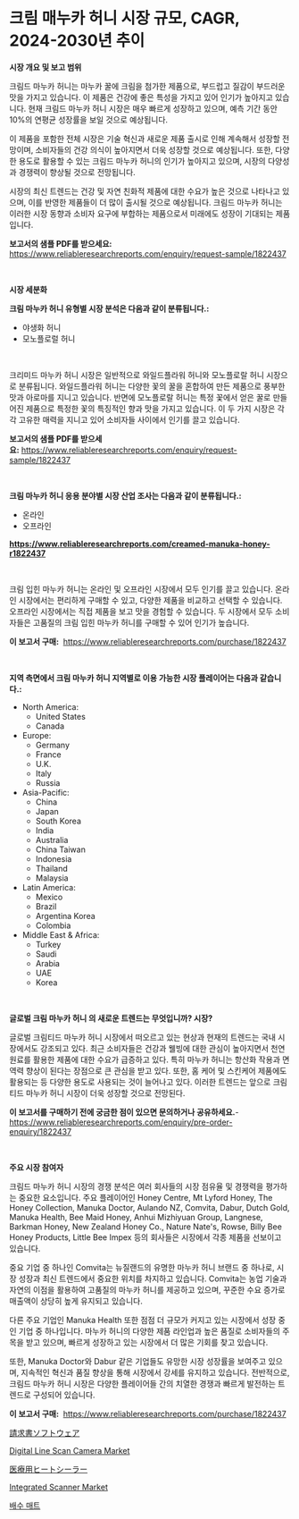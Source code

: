 <p><h1>크림 매누카 허니 시장 규모, CAGR, 2024-2030년 추이</h1></p><p><strong>시장 개요 및 보고 범위</strong></p>
<p><p>크림드 마누카 허니는 마누카 꿀에 크림을 첨가한 제품으로, 부드럽고 질감이 부드러운 맛을 가지고 있습니다. 이 제품은 건강에 좋은 특성을 가지고 있어 인기가 높아지고 있습니다. 현재 크림드 마누카 허니 시장은 매우 빠르게 성장하고 있으며, 예측 기간 동안 10%의 연평균 성장률을 보일 것으로 예상됩니다. </p><p>이 제품을 포함한 전체 시장은 기술 혁신과 새로운 제품 출시로 인해 계속해서 성장할 전망이며, 소비자들의 건강 의식이 높아지면서 더욱 성장할 것으로 예상됩니다. 또한, 다양한 용도로 활용할 수 있는 크림드 마누카 허니의 인기가 높아지고 있으며, 시장의 다양성과 경쟁력이 향상될 것으로 전망됩니다. </p><p>시장의 최신 트렌드는 건강 및 자연 친화적 제품에 대한 수요가 높은 것으로 나타나고 있으며, 이를 반영한 제품들이 더 많이 출시될 것으로 예상됩니다. 크림드 마누카 허니는 이러한 시장 동향과 소비자 요구에 부합하는 제품으로서 미래에도 성장이 기대되는 제품입니다.</p></p>
<p><strong>보고서의 샘플 PDF를 받으세요:</strong> <a href="https://www.reliableresearchreports.com/enquiry/request-sample/1822437">https://www.reliableresearchreports.com/enquiry/request-sample/1822437</a></p>
<p>&nbsp;</p>
<p><strong>시장 세분화</strong></p>
<p><strong>크림 마누카 허니 유형별 시장 분석은 다음과 같이 분류됩니다.:</strong></p>
<p><ul><li>야생화 허니</li><li>모노플로럴 허니</li></ul></p>
<p>&nbsp;</p>
<p><p>크리미드 마누카 허니 시장은 일반적으로 와일드플라워 허니와 모노플로랄 허니 시장으로 분류됩니다. 와일드플라워 허니는 다양한 꽃의 꿀을 혼합하여 만든 제품으로 풍부한 맛과 아로마를 지니고 있습니다. 반면에 모노플로랄 허니는 특정 꽃에서 얻은 꿀로 만들어진 제품으로 특정한 꽃의 특징적인 향과 맛을 가지고 있습니다. 이 두 가지 시장은 각각 고유한 매력을 지니고 있어 소비자들 사이에서 인기를 끌고 있습니다.</p></p>
<p><strong>보고서의 샘플 PDF를 받으세요:</strong>&nbsp;<a href="https://www.reliableresearchreports.com/enquiry/request-sample/1822437">https://www.reliableresearchreports.com/enquiry/request-sample/1822437</a></p>
<p>&nbsp;</p>
<p><strong> 크림 마누카 허니 응용 분야별 시장 산업 조사는 다음과 같이 분류됩니다.:</strong></p>
<p><ul><li>온라인</li><li>오프라인</li></ul></p>
<p><strong><a href="https://www.reliableresearchreports.com/creamed-manuka-honey-r1822437">https://www.reliableresearchreports.com/creamed-manuka-honey-r1822437</a></strong></p>
<p>&nbsp;</p>
<p><p>크림 입힌 마누카 허니는 온라인 및 오프라인 시장에서 모두 인기를 끌고 있습니다. 온라인 시장에서는 편리하게 구매할 수 있고, 다양한 제품을 비교하고 선택할 수 있습니다. 오프라인 시장에서는 직접 제품을 보고 맛을 경험할 수 있습니다. 두 시장에서 모두 소비자들은 고품질의 크림 입힌 마누카 허니를 구매할 수 있어 인기가 높습니다.</p></p>
<p><strong>이 보고서 구매:</strong>&nbsp; <a href="https://www.reliableresearchreports.com/purchase/1822437">https://www.reliableresearchreports.com/purchase/1822437</a></p>
<p>&nbsp;</p>
<p><strong>지역 측면에서 크림 마누카 허니 지역별로 이용 가능한 시장 플레이어는 다음과 같습니다.:</strong></p>
<p><ul>
    <li>
        North America:
        <ul>
            <li>United States</li>
            <li>Canada</li>
        </ul>
    </li>
    <li>
        Europe:
        <ul>
            <li>Germany</li>
            <li>France</li>
            <li>U.K.</li>
            <li>Italy</li>
            <li>Russia</li>
        </ul>
    </li>
    <li>
        Asia-Pacific:
        <ul>
            <li>China</li>
            <li>Japan</li>
            <li>South Korea</li>
            <li>India</li>
            <li>Australia</li>
            <li>China Taiwan</li>
            <li>Indonesia</li>
            <li>Thailand</li>
            <li>Malaysia</li>
        </ul>
    </li>
    <li>
        Latin America:
        <ul>
            <li>Mexico</li>
            <li>Brazil</li>
            <li>Argentina Korea</li>
            <li>Colombia</li>
        </ul>
    </li>
    <li>
        Middle East & Africa:
        <ul>
            <li>Turkey</li>
            <li>Saudi</li>
            <li>Arabia</li>
            <li>UAE</li>
            <li>Korea</li>
        </ul>
    </li>
    </ul></p>
<p>&nbsp;</p>
<p><strong>글로벌 크림 마누카 허니 의 새로운 트렌드는 무엇입니까? 시장?</strong></p>
<p><p>글로벌 크림티드 마누카 허니 시장에서 떠오르고 있는 현상과 현재의 트렌드는 국내 시장에서도 강조되고 있다. 최근 소비자들은 건강과 웰빙에 대한 관심이 높아지면서 천연 원료를 활용한 제품에 대한 수요가 급증하고 있다. 특히 마누카 허니는 항산화 작용과 면역력 향상이 된다는 장점으로 큰 관심을 받고 있다. 또한, 홈 케어 및 스킨케어 제품에도 활용되는 등 다양한 용도로 사용되는 것이 늘어나고 있다. 이러한 트렌드는 앞으로 크림티드 마누카 허니 시장이 더욱 성장할 것으로 전망된다.</p></p>
<p><strong>이 보고서를 구매하기 전에 궁금한 점이 있으면 문의하거나 공유하세요.</strong>- <a href="https://www.reliableresearchreports.com/enquiry/pre-order-enquiry/1822437">https://www.reliableresearchreports.com/enquiry/pre-order-enquiry/1822437</a></p>
<p>&nbsp;</p>
<p><strong>주요 시장 참여자</strong></p>
<p><p>크림드 마누카 허니 시장의 경쟁 분석은 여러 회사들의 시장 점유율 및 경쟁력을 평가하는 중요한 요소입니다. 주요 플레이어인 Honey Centre, Mt Lyford Honey, The Honey Collection, Manuka Doctor, Aulando NZ, Comvita, Dabur, Dutch Gold, Manuka Health, Bee Maid Honey, Anhui Mizhiyuan Group, Langnese, Barkman Honey, New Zealand Honey Co., Nature Nate's, Rowse, Billy Bee Honey Products, Little Bee Impex 등의 회사들은 시장에서 각종 제품을 선보이고 있습니다.</p><p>중요 기업 중 하나인 Comvita는 뉴질랜드의 유명한 마누카 허니 브랜드 중 하나로, 시장 성장과 최신 트렌드에서 중요한 위치를 차지하고 있습니다. Comvita는 농업 기술과 자연의 이점을 활용하여 고품질의 마누카 허니를 제공하고 있으며, 꾸준한 수요 증가로 매출액이 상당히 높게 유지되고 있습니다. </p><p>다른 주요 기업인 Manuka Health 또한 점점 더 규모가 커지고 있는 시장에서 성장 중인 기업 중 하나입니다. 마누카 허니의 다양한 제품 라인업과 높은 품질로 소비자들의 주목을 받고 있으며, 빠르게 성장하고 있는 시장에서 더 많은 기회를 찾고 있습니다. </p><p>또한, Manuka Doctor와 Dabur 같은 기업들도 유망한 시장 성장률을 보여주고 있으며, 지속적인 혁신과 품질 향상을 통해 시장에서 강세를 유지하고 있습니다. 전반적으로, 크림드 마누카 허니 시장은 다양한 플레이어들 간의 치열한 경쟁과 빠르게 발전하는 트렌드로 구성되어 있습니다.</p></p>
<p><strong>이 보고서 구매:</strong>&nbsp;&nbsp;<a href="https://www.reliableresearchreports.com/purchase/1822437">https://www.reliableresearchreports.com/purchase/1822437</a></p>
<p><p><a href="https://medium.com/@annchovey1988/%E8%AB%8B%E6%B1%82%E6%9B%B8%E3%82%BD%E3%83%95%E3%83%88%E3%82%A6%E3%82%A7%E3%82%A2%E5%B8%82%E5%A0%B4%E3%81%AE%E8%A6%8F%E6%A8%A1-cagr-%E3%83%88%E3%83%AC%E3%83%B3%E3%83%892024-2030-efd7ae6fdced">請求書ソフトウェア</a></p><p><a href="https://github.com/pgtimber/Market-Research-Report-List-2/blob/main/digital-line-scan-camera-market.md">Digital Line Scan Camera Market</a></p><p><a href="https://medium.com/@logaolloway76845/%E5%8C%BB%E7%99%82%E7%94%A8%E3%83%92%E3%83%BC%E3%83%88%E3%82%B7%E3%83%BC%E3%83%A9%E3%83%BC%E5%B8%82%E5%A0%B4-%E7%AB%B6%E4%BA%89%E5%88%86%E6%9E%90-%E5%B8%82%E5%A0%B4%E5%8B%95%E5%90%91-2031%E5%B9%B4%E3%81%BE%E3%81%A7%E3%81%AE%E4%BA%88%E6%B8%AC-972e27e642f5">医療用ヒートシーラー</a></p><p><a href="https://github.com/arionmp/Market-Research-Report-List-3/blob/main/integrated-scanner-market.md">Integrated Scanner Market</a></p><p><a href="https://github.com/Elenrrera7685/Market-Research-Report-List-1/blob/main/771673130381.md">배수 매트</a></p></p>